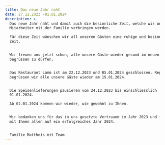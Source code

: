 ```yaml
---
title: Das neue Jahr naht
date: 27.12.2023 -01.01.2024
description: >-
  Das neue Jahr naht und damit auch die besinnliche Zeit, welche wir und unsere
  Mitarbeiter mit der Familie verbringen werden.

  Für diese Zeit wünschen wir all unseren Gästen eine ruhige und besinnliche
  Zeit.


  Wir freuen uns jetzt schon, alle unsere Gäste wieder gesund im neuen Jahr
  begrüssen zu dürfen.


  Das Restaurant Lamm ist am 22.12.2023 und 05.01.2024 geschlossen. Reguläre
  begrüssen wir alle unsere Gäste wieder am 19.01.2024.


  Die Speisenlieferungen pausieren vom 24.12.2023 bis einschliesslich
  01.01.2024.

  Ab 02.01.2024 kommen wir wieder, wie gewohnt zu Ihnen.


  Wir bedanken uns für das in uns gesetzte Vertrauen im Jahr 2023 und freuen uns
  mit Ihnen allen auf ein erfolgreiches Jahr 2024.


  Familie Mattheis mit Team
---
```


